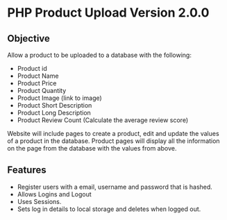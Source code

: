 # PHP Product Upload Version 2.0.0

## Objective

Allow a product to be uploaded to a database with the following:

- Product id
- Product Name
- Product Price
- Product Quantity
- Product Image (link to image)
- Product Short Description
- Product Long Description
- Product Review Count (Calculate the average review score)

Website will include pages to create a product, edit and update the values of a product in the database. Product pages will display all the information on the page from the database with the values from above.

## Features

- Register users with a email, username and password that is hashed.
- Allows Logins and Logout
- Uses Sessions.
- Sets log in details to local storage and deletes when logged out.